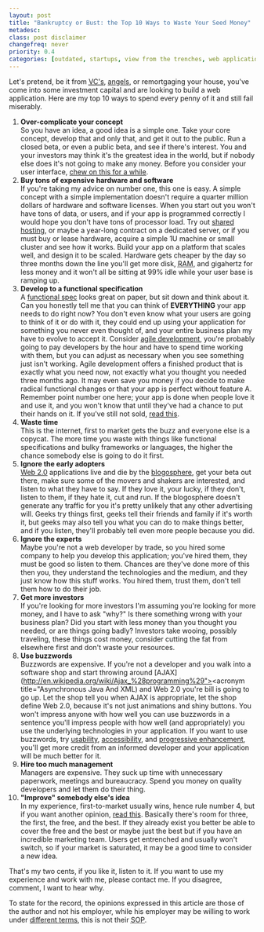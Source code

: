 ```yaml
---
layout: post
title: "Bankruptcy or Bust: the Top 10 Ways to Waste Your Seed Money"
metadesc: 
class: post disclaimer
changefreq: never
priority: 0.4
categories: [outdated, startups, view from the trenches, web applications]
---
```

Let's pretend, be it from <acronym title="venture capitalist">[VC's](http://en.wikipedia.org/wiki/Venture_capital)</acronym>, 
[angels](http://en.wikipedia.org/wiki/Angel_investor), or remortgaging your house, you've come into some 
investment capital and are looking to build a web application. Here are my top 10 ways to spend every penny of 
it and still fail miserably.

1. **Over-complicate your concept**  
So you have an idea, a good idea is a simple one.  Take your core concept, develop that and only that, 
and get it out to the public.  Run a closed beta, or even a public beta, and see if there's interest. 
You and your investors may think it's the greatest idea in the world, but if nobody else does it's not 
going to make any money.  Before you consider your user interface, 
[chew on this for a while](http://stuffthathappens.com/blog/2008/03/05/simplicity/).
2. **Buy tons of expensive hardware and software**  
If you're taking my advice on number one, this one is easy.  A simple concept with a simple implementation 
doesn't require a quarter million dollars of hardware and software licenses.  When you start out you won't 
have tons of data, or users, and if your app is programmed correctly I would hope you don't have tons of 
processor load.  Try out [shared hosting](http://www.dreamhost.com/r.cgi?146279), or maybe a 
year-long contract on a dedicated server, or if you must buy or lease hardware, acquire a simple 1U machine 
or small cluster and see how it works.  Build your app on a platform that scales well, and design it to be 
scaled.  Hardware gets cheaper by the day so three months down the line you'll get more disk, 
<acronym title="Random Access Memory">RAM</acronym>, and gigahertz for less money and it won't all be sitting 
at 99% idle while your user base is ramping up.
3. **Develop to a functional specification**  
A [functional spec](http://en.wikipedia.org/wiki/Functional_specification) looks great on paper, 
but sit down and think about it.  Can you honestly tell me that you can think of **EVERYTHING** 
your app needs to do right now?  You don't even know what your users are going to think of it or do with it, 
they could end up using your application for something you never even thought of, and your entire business 
plan my have to evolve to accept it.  Consider [agile development](http://en.wikipedia.org/wiki/Agile_development), 
you're probably going to pay developers by the hour and have to spend time working with them, but you can 
adjust as necessary when you see something just isn't working.  Agile development offers a finished product 
that is exactly what you need now, not exactly what you thought you needed three months ago.  It may even 
save you money if you decide to make radical functional changes or that your app is perfect without feature A. 
Remember point number one here; your app is done when people love it and use it, and you won't know that until 
they've had a chance to put their hands on it.  If you've still not sold, [read this](http://gettingreal.37signals.com/).
4. **Waste time**  
This is the internet, first to market gets the buzz and everyone else is a copycat.  The more time you waste 
with things like functional specifications and bulky frameworks or languages, the higher the chance somebody 
else is going to do it first.
5. **Ignore the early adopters**  
[Web 2.0](http://en.wikipedia.org/wiki/Web_2.0) applications live and die by the 
[blogosphere](http://en.wikipedia.org/wiki/Blogosphere), get your beta out there, make sure some 
of the movers and shakers are interested, and listen to what they have to say.  If they love it, your lucky, 
if they don't, listen to them, if they hate it, cut and run.  If the blogosphere doesn't generate any traffic 
for you it's pretty unlikely that any other advertising will.  Geeks try things first, geeks tell their friends 
and family if it's worth it, but geeks may also tell you what you can do to make things better, and if you listen, 
they'll probably tell even more people because you did.
6. **Ignore the experts**  
Maybe you're not a web developer by trade, so you hired some company to help you develop this application; you've 
hired them, they must be good so listen to them.  Chances are they've done more of this then you, they understand 
the technologies and the medium, and they just know how this stuff works.  You hired them, trust them, don't tell 
them how to do their job.
7. **Get more investors**  
If you're looking for more investors I'm assuming you're looking for more money, and I have to ask "why?"  Is there 
something wrong with your business plan?  Did you start with less money than you thought you needed, or are things 
going badly?  Investors take wooing, possibly traveling, these things cost money, consider cutting the fat from 
elsewhere first and don't waste your resources.
8. **Use buzzwords**  
Buzzwords are expensive.  If you're not a developer and you walk into a software shop and start throwing around 
[AJAX](http://en.wikipedia.org/wiki/Ajax_%28programming%29"><acronym title="Asynchronous Java And XML) 
and Web 2.0 you're bill is going to go up.  Let the shop tell you when AJAX is appropriate, let the shop define Web 2.0, 
because it's not just animations and shiny buttons.  You won't impress anyone with how well you can use buzzwords in a 
sentence you'll impress people with how well (and appropriately) you use the underlying technologies in your application. 
If you want to use buzzwords, try [usability](http://en.wikipedia.org/wiki/Usability), 
[accessibility](http://en.wikipedia.org/wiki/Accessibility), and 
[progressive enhancement](http://en.wikipedia.org/wiki/Progressive_enhancement), you'll get more credit from 
an informed developer and your application will be much better for it.
9. **Hire too much management**  
Managers are expensive.  They suck up time with unnecessary paperwork, meetings and bureaucracy.  Spend you money on 
quality developers and let them do their thing.
10. **"Improve" somebody else's idea**  
In my experience, first-to-market usually wins, hence rule number 4, but if you want another opinion, 
[read this](http://stevenf.com/archive/the-first--the-free--and-the-good.php).  Basically there's room for 
three, the first, the free, and the best.  If they already exist you better be able to cover the free and the best or 
maybe just the best but if you have an incredible marketing team.  Users get entrenched and usually won't switch, so 
if your market is saturated, it may be a good time to consider a new idea.

That's my two cents, if you like it, listen to it.  If you want to use my experience and work with me, please contact me. 
If you disagree, comment, I want to hear why.

To state for the record, the opinions expressed in this article are those of the author and not his employer, while his 
employer may be willing to work under [different terms](http://en.wikipedia.org/wiki/Agile_development), this 
is not their <acronym title="Standard Operating Procedure">SOP</acronym>.
